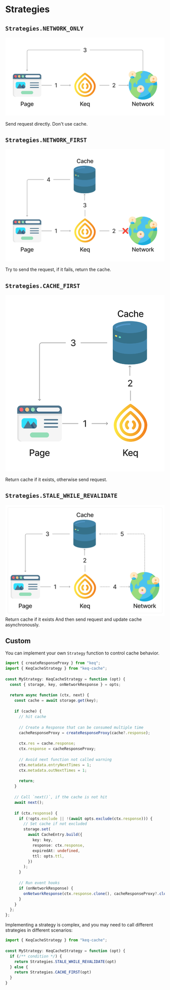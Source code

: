 # Strategies

## `Strategies.NETWORK_ONLY`

![network-only](./images/network-only.png)

Send request directly. Don't use cache.

## `Strategies.NETWORK_FIRST`

![network-first](./images/network-first.png)

Try to send the request, if it fails, return the cache.

## `Strategies.CACHE_FIRST`

![cache-first](./images/cache-first.png)

Return cache if it exists, otherwise send request.

## `Strategies.STALE_WHILE_REVALIDATE`

![stale-wile-revalidate](./images/stale-while-revalidate.png)
Return cache if it exists And then send request and update cache asynchronously.

## Custom

You can implement your own `Strategy` function to control cache behavior.

```typescript
import { createResponseProxy } from "keq";
import { KeqCacheStrategy } from "keq-cache";

const MyStrategy: KeqCacheStrategy = function (opt) {
  const { storage, key, onNetworkResponse } = opts;

  return async function (ctx, next) {
    const cache = await storage.get(key);

    if (cache) {
      // hit cache

      // Create a Response that can be consumed multiple time
      cacheResponseProxy = createResponseProxy(cache?.response);

      ctx.res = cache.response;
      ctx.response = cacheResponseProxy;

      // Avoid next function not called warning
      ctx.metadata.entryNextTimes = 1;
      ctx.metadata.outNextTimes = 1;

      return;
    }

    // Call `next()`, if the cache is not hit
    await next();

    if (ctx.response) {
      if (!opts.exclude || !(await opts.exclude(ctx.response))) {
        // Set cache if not excluded
        storage.set(
          await CacheEntry.build({
            key: key,
            response: ctx.response,
            expiredAt: undefined,
            ttl: opts.ttl,
          })
        );
      }

      // Run event hooks
      if (onNetworkResponse) {
        onNetworkResponse(ctx.response.clone(), cacheResponseProxy?.clone());
      }
    }
  };
};
```

Implementing a strategy is complex, and you may need to call different strategies in different scenarios:

```typescript
import { KeqCacheStrategy } from "keq-cache";

const MyStrategy: KeqCacheStrategy = function (opt) {
  if (/** condition */) {
    return Strategies.STALE_WHILE_REVALIDATE(opt)
  } else {
    return Strategies.CACHE_FIRST(opt)
  }
}
```
